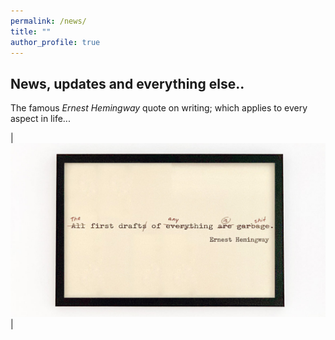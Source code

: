 ```yaml
---
permalink: /news/
title: ""
author_profile: true
---
```


## News, updates and everything else..

The famous *Ernest Hemingway* quote on writing; which applies to every aspect in life...

| <br/><img src='/images/firstdraft.jpg'> | 
